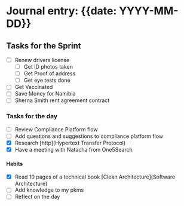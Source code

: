 # Journal entry: {{date: YYYY-MM-DD}}

## Tasks for the Sprint
 - [ ] Renew drivers license 
	 - [ ] Get ID photos taken
	 - [ ] Get Proof of address
	 - [ ] Get eye tests done
 - [ ] Get Vaccinated
 - [ ] Save Money for Namibia
 - [ ] Sherna Smith rent agreement contract

### Tasks for the day
- [ ] Review Compliance Platform flow
- [ ] Add questions and suggestions to compliance platform flow
- [x] Research [http](Hypertext Transfer Protocol)
- [x] Have a meeting with Natacha from One5Search

#### Habits
- [x] Read 10 pages of a technical book [Clean Architecture](Software Architecture)
- [ ] Add knowledge to my pkms
- [ ] Reflect on the day